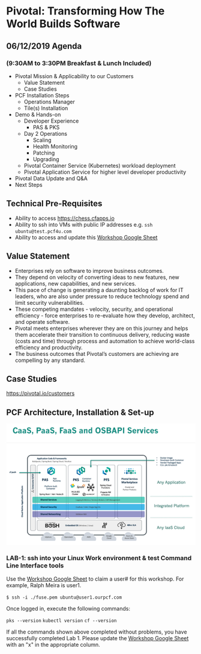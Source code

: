 # Pivotal: Transforming How The World Builds Software

## 06/12/2019 Agenda
### (9:30AM to 3:30PM Breakfast & Lunch Included)

- Pivotal Mission & Applicability to our Customers
     - Value Statement
     - Case Studies
-  PCF Installation Steps
     - Operations Manager
     - Tile(s) Installation
- Demo & Hands-on
     - Developer Experience
        - PAS & PKS
     - Day 2 Operations
        - Scaling
        - Health Monitoring
        - Patching
        - Upgrading
     - Pivotal Container Service (Kubernetes) workload deployment
     - Pivotal Application Service for higher level developer productivity
- Pivotal Data Update and Q&A
- Next Steps

## Technical Pre-Requisites
- Ability to access https://chess.cfapps.io
- Ability to ssh into VMs with public IP addresses e.g. `ssh ubuntu@test.pcf4u.com`
- Ability to access and update this [Workshop Google Sheet](https://drive.google.com/open?id=1YcaNLkBqXHgYZch6yV8Kvf2G2AUG-trKSQQvejpstv8)


## Value Statement
- Enterprises rely on software to improve business outcomes.
- They depend on velocity of converting ideas to new features, new applications, new capabilities, and new services.
- This pace of change is generating a daunting backlog of work for IT leaders, who are also under pressure to reduce technology spend and limit security vulnerabilities.
- These competing mandates - velocity, security, and operational efficiency - force enterprises to re-evaluate how they develop, architect, and operate software. 
- Pivotal meets enterprises wherever they are on this journey and helps them accelerate their transition to continuous delivery, reducing waste (costs and time) through process and automation to achieve world-class efficiency and productivity.
- The business outcomes that Pivotal’s customers are achieving are compelling by any standard.

## Case Studies

https://pivotal.io/customers

## PCF Architecture, Installation & Set-up 

![](./images/CaaS_PaaS_FaaS_OSBAPI.png)


### LAB-1: ssh into your Linux Work environment & test Command Line Interface tools

Use the [Workshop Google Sheet](https://drive.google.com/open?id=1YcaNLkBqXHgYZch6yV8Kvf2G2AUG-trKSQQvejpstv8) to claim a user# for this workshop. For example, Ralph Meira is user1.

`$ ssh -i ./fuse.pem ubuntu@user1.ourpcf.com`

Once logged in, execute the following commands:

`pks --version`
`kubectl version`
`cf --version`

If all the commands shown above completed without problems, you have successfully completed Lab 1.
Please update the [Workshop Google Sheet](https://drive.google.com/open?id=1YcaNLkBqXHgYZch6yV8Kvf2G2AUG-trKSQQvejpstv8) with an "x" in the appropriate column.








# 
